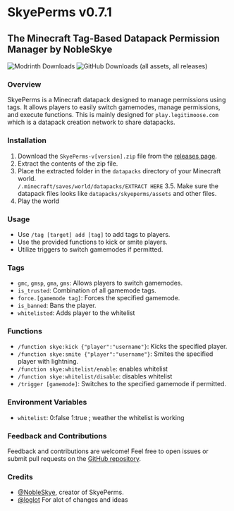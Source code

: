 # SkyePerms v0.7.1
## The Minecraft Tag-Based Datapack Permission Manager by NobleSkye
![Modrinth Downloads](https://img.shields.io/modrinth/dt/SkyePerms?style=for-the-badge&logoSize=12&label=Modrinth) ![GitHub Downloads (all assets, all releases)](https://img.shields.io/github/downloads/NobleSkye/SkyePerms/total?style=for-the-badge&label=Github)


### Overview
SkyePerms is a Minecraft datapack designed to manage permissions using tags. It allows players to easily switch gamemodes, manage permissions, and execute functions. This is mainly designed for ```play.legitimoose.com``` which is a datapack creation network to share datapacks. 

### Installation
1. Download the `SkyePerms-v[version].zip` file from the [releases page](https://github.com/NobleSkye/SkyePerms/releases).
2. Extract the contents of the zip file.
3. Place the extracted folder in the `datapacks` directory of your Minecraft world. \
```/.minecraft/saves/world/datapacks/EXTRACT HERE```
3.5. Make sure the datapack files looks like ```datapacks/skyeperms/assets``` and other files. 
4. Play the world

### Usage
- Use `/tag [target] add [tag]` to add tags to players.
- Use the provided functions to kick or smite players.
- Utilize triggers to switch gamemodes if permitted.

### Tags
- `gmc`, `gmsp`, `gma`, `gms`: Allows players to switch gamemodes.
- `is_trusted`: Combination of all gamemode tags.
- `force.[gamemode tag]`: Forces the specified gamemode.
- `is_banned`: Bans the player.
- `whitelisted`: Adds player to the whitelist

### Functions
- `/function skye:kick {"player":"username"}`: Kicks the specified player.
- `/function skye:smite {"player":"username"}`: Smites the specified player with lightning.
- `/function skye:whitelist/enable`: enables whitelist
- `/function skye:whitelist/disable`: disables whitelist
- `/trigger [gamemode]`: Switches to the specified gamemode if permitted.

### Environment Variables
- `whitelist`: 0:false 1:true ; weather the whitelist is working

### Feedback and Contributions
Feedback and contributions are welcome! Feel free to open issues or submit pull requests on the [GitHub repository](https://github.com/NobleSkye/SkyePerms). 

### Credits
- [@NobleSkye](https://github.com/NobleSkye), creator of SkyePerms.
- [@loglot](https://github.com/loglot) For alot of changes and ideas
